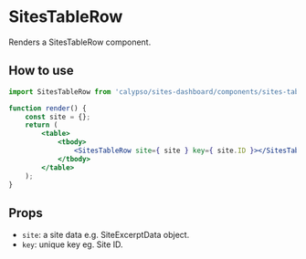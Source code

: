 # SitesTableRow

Renders a SitesTableRow component.

## How to use

```jsx
import SitesTableRow from 'calypso/sites-dashboard/components/sites-table-row';

function render() {
	const site = {};
	return (
		<table>
			<tbody>
				<SitesTableRow site={ site } key={ site.ID }></SitesTableRow>
			</tbody>
		</table>
	);
}
```

## Props

- `site`: a site data e.g. SiteExcerptData object.
- `key`: unique key eg. Site ID.
